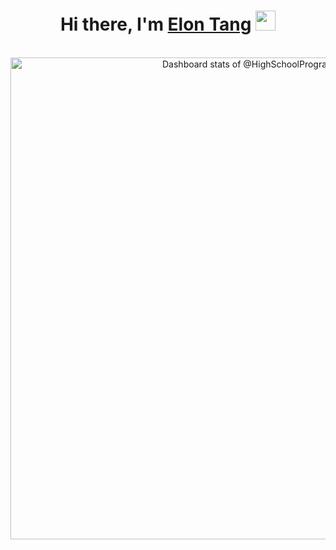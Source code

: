 <h1 align="center">Hi there, I'm <a href="https://www.blackcater.win/" target="_blank">Elon Tang</a> <img
src="https://github.com/blackcater/blackcater/raw/main/images/Hi.gif" height="32" /></h1>

<br />

<a href="https://next.ossinsight.io/widgets/official/compose-user-dashboard-stats?user_id=169435465" target="_blank" style="display: block" align="center">
  <picture>
    <source media="(prefers-color-scheme: dark)" srcset="https://next.ossinsight.io/widgets/official/compose-user-dashboard-stats/thumbnail.png?user_id=169435465&image_size=auto&color_scheme=dark" width="771" height="auto">
    <img alt="Dashboard stats of @HighSchoolProgrammer" src="https://next.ossinsight.io/widgets/official/compose-user-dashboard-stats/thumbnail.png?user_id=169435465&image_size=auto&color_scheme=light" width="771" height="auto">
  </picture>
</a>

<!-- Made with [OSS Insight](https://ossinsight.io/) -->
